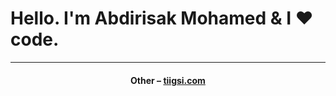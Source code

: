
<h1>Hello. I'm Abdirisak Mohamed & I ❤️ code.</h1>

<hr>
<h4 align="center">Other – <a href='http://tiigsi.com' target="_blank">tiigsi.com</a><h4>
    